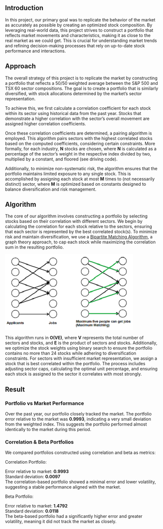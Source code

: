 
## Introduction

In this project, our primary goal was to replicate the behavior of the market as accurately as possible by creating an optimized stock composition. By leveraging real-world data, this project strives to construct a portfolio that reflects market movements and characteristics, making it as close to the real market as we could get. This is crucial for understanding market trends and refining decision-making processes that rely on up-to-date stock performance and interactions.

## Approach

The overall strategy of this project is to replicate the market by constructing a portfolio that reflects a 50/50 weighted average between the S&P 500 and TSX 60 sector compositions. The goal is to create a portfolio that is similarly diversified, with stock allocations determined by the market’s sector representation.

To achieve this, we first calculate a correlation coefficient for each stock within its sector using historical data from the past year. Stocks that demonstrate a higher correlation with the sector’s overall movement are assigned higher correlation coefficients.

Once these correlation coefficients are determined, a pairing algorithm is employed. This algorithm pairs sectors with the highest correlated stocks based on the computed coefficients, considering certain constraints. More formally, for each industry, **N** stocks are chosen, where **N** is calculated as a percentage of the sector’s weight in the respective index divided by two, multiplied by a constant, and floored (see driving code).

Additionally, to minimize non-systematic risk, the algorithm ensures that the portfolio maintains limited exposure to any single stock. This is accomplished by assigning each stock at most **M** times to (not necessarily distinct) sector, where **M** is optimized based on constants designed to balance diversification and risk management.

 ## Algorithm

 The core of our algorithm involves constructing a portfolio by selecting stocks based on their correlation with different sectors. We begin by calculating the correlation for each stock relative to the sectors, ensuring that each sector is represented by the best correlated stock(s). To minimize risk and maintain diversification, we use a [Bipartite Matching Algorithm](https://www.geeksforgeeks.org/maximum-bipartite-matching/), a graph theory approach, to cap each stock while maximizing the correlation sum in the resulting portfolio.

![Image](images/maximum_matching.png)
 
 This algorithm runs in 
**O(VE)**, where 
**V** represents the total number of sectors and stocks, and 
**E** is the product of sectors and stocks. Additionally, we optimize the stock weights using binary search to ensure the portfolio contains no more than 24 stocks while adhering to diversification constraints. For sectors with insufficient market representation, we assign a stock that is best correlated within the portfolio. The process includes adjusting sector caps, calculating the optimal unit percentage, and ensuring each stock is assigned to the sector it correlates with most strongly.

## Result

### Portfolio vs Market Performance

Over the past year, our portfolio closely tracked the market. The portfolio error relative to the market was **0.9993**, indicating a very small deviation from the weighted index. This suggests the portfolio performed almost identically to the market during this period.

### Correlation & Beta Portfolios
We compared portfolios constructed using correlation and beta as metrics:

Correlation Portfolio:

Error relative to market: **0.9993** <br>
Standard deviation: **0.0097** <br>
The correlation-based portfolio showed a minimal error and lower volatility, suggesting a stable performance aligned with the market.

Beta Portfolio:

Error relative to market: **1.4792** <br>
Standard deviation: **0.0118** <br>
The beta-based portfolio had a significantly higher error and greater volatility, meaning it did not track the market as closely.
